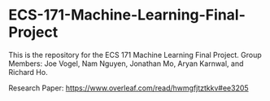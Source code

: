 # ECS-171-Machine-Learning-Final-Project
This is the repository for the ECS 171 Machine Learning Final Project.
Group Members: Joe Vogel, Nam Nguyen, Jonathan Mo, Aryan Karnwal, and Richard Ho.

Research Paper: https://www.overleaf.com/read/hwmgfjtztkkv#ee3205  
